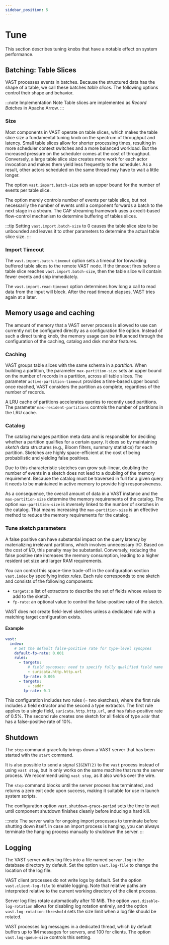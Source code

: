 ```yaml
---
sidebar_position: 5
---
```

# Tune

This section describes tuning knobs that have a notable effect on system
performance.

## Batching: Table Slices

VAST processes events in batches. Because the structured data has the shape of a
table, we call these batches *table slices*. The following options control their
shape and behavior.

:::note Implementation Note
Table slices are implemented as *Record Batches* in Apache Arrow.
:::

### Size

Most components in VAST operate on table slices, which makes the table slice
size a fundamental tuning knob on the spectrum of throughput and latency. Small
table slices allow for shorter processing times, resulting in more scheduler
context switches and a more balanced workload. But the increased pressure on the
scheduler comes at the cost of throughput. Conversely, a large table slice size
creates more work for each actor invocation and makes them yield less frequently
to the scheduler. As a result, other actors scheduled on the same thread may
have to wait a little longer.

The option `vast.import.batch-size` sets an upper bound for the number of events
per table slice.

The option merely controls number of events per table slice, but not
necessarily the number of events until a component forwards a batch to the next
stage in a stream. The CAF streaming framework uses a credit-based flow-control
mechanism to determine buffering of tables slices.

:::tip
Setting `vast.import.batch-size` to 0 causes the table slice size to be
unbounded and leaves it to other parameters to determine the actual table slice
size.
:::

### Import Timeout

The `vast.import.batch-timeout` option sets a timeout for forwarding buffered
table slices to the remote VAST node. If the timeout fires before a table slice
reaches `vast.import.batch-size`, then the table slice will contain fewer events
and ship immediately.

The `vast.import.read-timeout` option determines how long a call to read data
from the input will block. After the read timeout elapses, VAST tries again at a
later.

## Memory usage and caching

The amount of memory that a VAST server process is allowed to use can currently
not be configured directly as a configuration file option. Instead of such a
direct tuning knob, the memory usage can be influenced through the configuration
of the caching, catalog and disk monitor features.

### Caching

VAST groups table slices with the same schema in a *partition*. When building a
partition, the parameter `max-partition-size` sets an upper bound on the number
of records in a partition, across all table slices. The parameter
`active-partition-timeout` provides a time-based upper bound: once reached, VAST
considers the partition as complete, regardless of the number of records.

A LRU cache of partitions accelerates queries to recently used partitions. The
parameter `max-resident-partitions` controls the number of partitions in the LRU
cache.

### Catalog

The catalog manages partition meta data and is responsible for deciding whether
a partition qualifies for a certain query. It does so by maintaining *sketch*
data structures (e.g., Bloom filters, summary statistics) for each partition.
Sketches are highly space-efficient at the cost of being probabilistic and
yielding false positives.

Due to this characteristic sketches can grow sub-linear, doubling the number of
events in a sketch does not lead to a doubling of the memory requirement.
Because the catalog must be traversed in full for a given query it needs to be
maintained in active memory to provide high responsiveness.

As a consequence, the overall amount of data in a VAST instance and the
`max-partition-size` determine the memory requirements of the catalog. The
option `max-partition-size` is inversely linked to the number of sketches in the
catalog. That means increasing the `max-partition-size` is an effective method
to reduce the memory requirements for the catalog.

### Tune sketch parameters

A false positive can have substantial impact on the query latency by
materializing irrelevant partitions, which involves unnecessary I/O. Based on
the cost of I/O, this penalty may be substantial. Conversely, reducing the false
positive rate increases the memory consumption, leading to a higher resident set
size and larger RAM requirements.

You can control this space-time trade-off in the configuration section
`vast.index` by specifying index *rules*. Each rule corresponds to one sketch
and consists of the following components:

- `targets`: a list of extractors to describe the set of fields whose values to
  add to the sketch.
- `fp-rate`: an optional value to control the false-positive rate of the sketch.

VAST does not create field-level sketches unless a dedicated rule with a
matching target configuration exists.

#### Example

```yaml
vast:
  index:
    # Set the default false-positive rate for type-level synopses
    default-fp-rate: 0.001
    rules:
      - targets:
          # field synopses: need to specify fully qualified field name
          - suricata.http.http.url
        fp-rate: 0.005
      - targets:
          - :addr
        fp-rate: 0.1
```

This configuration includes two rules (= two sketches), where the first rule
includes a field extractor and the second a type extractor. The first rule
applies to a single field, `suricata.http.http.url`, and has false-positive rate
of 0.5%. The second rule creates one sketch for all fields of type `addr` that
has a false-positive rate of 10%.

## Shutdown

The `stop` command gracefully brings down a VAST server that has been started
with the `start` command.

It is also possible to send a signal `SIGINT(2)` to the `vast` process instead
of using `vast stop`, but in only works on the same machine that runs the
server process. We recommend using `vast stop`, as it also works over the wire.

The `stop` command blocks until the server process has terminated, and returns
a zero exit code upon success, making it suitable for use in launch system
scripts.

The configuration option `vast.shutdown-grace-period` sets the time to wait
until component shutdown finishes cleanly before inducing a hard kill.

:::note
The server waits for ongoing import processes to terminate before shutting down
itself. In case an import process is hanging, you can always terminate the
hanging process manually to shutdown the server.
:::

## Logging

The VAST server writes log files into a file named `server.log` in the database
directory by default. Set the option `vast.log-file` to change the location of
the log file.

VAST client processes do not write logs by default. Set the option
`vast.client-log-file` to enable logging. Note that relative paths are
interpreted relative to the current working directory of the client process.

Server log files rotate automatically after 10 MiB. The option
`vast.disable-log-rotation` allows for disabling log rotation entirely, and the
option `vast.log-rotation-threshold` sets the size limit when a log file should
be rotated.

VAST processes log messages in a dedicated thread, which by default buffers up
to 1M messages for servers, and 100 for clients. The option
`vast.log-queue-size` controls this setting.
